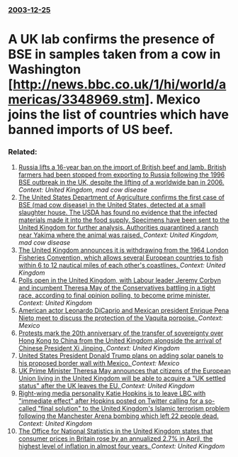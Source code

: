 ### [2003-12-25](/news/2003/12/25/index.md)

#  A UK lab confirms the presence of BSE in samples taken from a cow in Washington [http://news.bbc.co.uk/1/hi/world/americas/3348969.stm]. Mexico joins the list of countries which have banned imports of US beef.




### Related:

1. [Russia lifts a 16-year ban on the import of British beef and lamb. British farmers had been stopped from exporting to Russia following the 1996 BSE outbreak in the UK, despite the lifting of a worldwide ban in 2006. ](/news/2012/11/22/russia-lifts-a-16-year-ban-on-the-import-of-british-beef-and-lamb-british-farmers-had-been-stopped-from-exporting-to-russia-following-the-1.md) _Context: United Kingdom, mad cow disease_
2. [ The United States Department of Agriculture confirms the first case of BSE (mad cow disease) in the United States, detected at a small slaughter house. The USDA has found no evidence that the infected materials made it into the food supply. Specimens have been sent to the United Kingdom for further analysis. Authorities quarantined a ranch near Yakima where the animal was raised. ](/news/2003/12/23/the-united-states-department-of-agriculture-confirms-the-first-case-of-bse-mad-cow-disease-in-the-united-states-detected-at-a-small-slau.md) _Context: United Kingdom, mad cow disease_
3. [The United Kingdom announces it is withdrawing from the 1964 London Fisheries Convention, which allows several European countries to fish within 6 to 12 nautical miles of each other's coastlines. ](/news/2017/07/2/the-united-kingdom-announces-it-is-withdrawing-from-the-1964-london-fisheries-convention-which-allows-several-european-countries-to-fish-wi.md) _Context: United Kingdom_
4. [Polls open in the United Kingdom, with Labour leader Jeremy Corbyn and incumbent Theresa May of the Conservatives battling in a tight race, according to final opinion polling, to become prime minister. ](/news/2017/06/8/polls-open-in-the-united-kingdom-with-labour-leader-jeremy-corbyn-and-incumbent-theresa-may-of-the-conservatives-battling-in-a-tight-race.md) _Context: United Kingdom_
5. [American actor Leonardo DiCaprio and Mexican president Enrique Pena Nieto meet to discuss the protection of the Vaquita porpoise. ](/news/2017/06/8/american-actor-leonardo-dicaprio-and-mexican-president-enrique-pea-a-nieto-meet-to-discuss-the-protection-of-the-vaquita-porpoise.md) _Context: Mexico_
6. [Protests mark the 20th anniversary of the transfer of sovereignty over Hong Kong to China from the United Kingdom alongside the arrival of Chinese President Xi Jinping. ](/news/2017/06/29/protests-mark-the-20th-anniversary-of-the-transfer-of-sovereignty-over-hong-kong-to-china-from-the-united-kingdom-alongside-the-arrival-of-c.md) _Context: United Kingdom_
7. [United States President Donald Trump plans on adding solar panels to his proposed border wall with Mexico. ](/news/2017/06/22/united-states-president-donald-trump-plans-on-adding-solar-panels-to-his-proposed-border-wall-with-mexico.md) _Context: Mexico_
8. [UK Prime Minister Theresa May announces that citizens of the European Union living in the United Kingdom will be able to acquire a "UK settled status" after the UK leaves the EU. ](/news/2017/06/22/uk-prime-minister-theresa-may-announces-that-citizens-of-the-european-union-living-in-the-united-kingdom-will-be-able-to-acquire-a-uk-settl.md) _Context: United Kingdom_
9. [Right-wing media personality Katie Hopkins is to leave LBC with "immediate effect" after Hopkins posted on Twitter calling for a so-called "final solution" to the United Kingdom's Islamic terrorism problem following the Manchester Arena bombing which left 22 people dead. ](/news/2017/05/26/right-wing-media-personality-katie-hopkins-is-to-leave-lbc-with-immediate-effect-after-hopkins-posted-on-twitter-calling-for-a-so-called.md) _Context: United Kingdom_
10. [The Office for National Statistics in the United Kingdom states that consumer prices in Britain rose by an annualized 2.7% in April, the highest level of inflation in almost four years. ](/news/2017/05/16/the-office-for-national-statistics-in-the-united-kingdom-states-that-consumer-prices-in-britain-rose-by-an-annualized-2-7-in-april-the-hig.md) _Context: United Kingdom_
